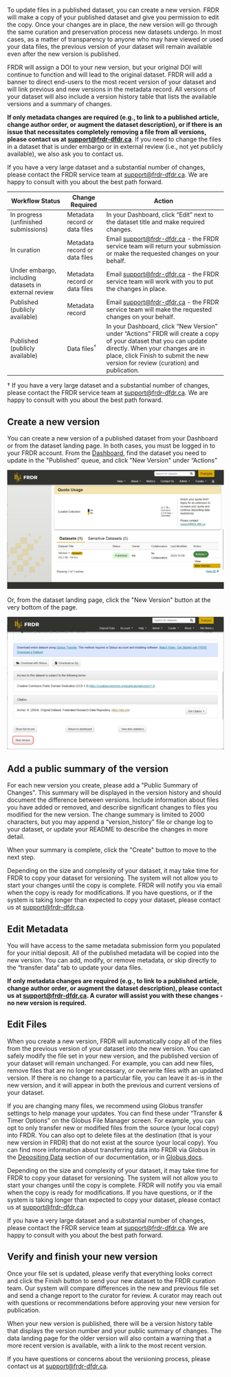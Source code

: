 ﻿To update files in a published dataset, you can create a new version. FRDR will make a copy of your published dataset and give you permission to edit the copy. Once your changes are in place, the new version will go through the same curation and preservation process new datasets undergo. In most cases, as a matter of transparency to anyone who may have viewed or used your data files, the previous version of your dataset will remain available even after the new version is published.

FRDR will assign a DOI to your new version, but your original DOI will continue to function and will lead to the original dataset. FRDR will add a banner to direct end-users to the most recent version of your dataset and will link previous and new versions in the metadata record. All versions of your dataset will also include a version history table that lists the available versions and a summary of changes.

**If only metadata changes are required (e.g., to link to a published article, change author order, or augment the dataset description), or if there is an issue that necessitates completely removing a file from all versions, please contact us at [support@frdr-dfdr.ca](mailto:support@frdr-dfdr.ca)**. If you need to change the files in a dataset that is under embargo or in external review (i.e., not yet publicly available), we also ask you to contact us.

If you have a very large dataset and a substantial number of changes, please contact the FRDR service team at [support@frdr-dfdr.ca](mailto:support@frdr-dfdr.ca). We are happy to consult with you about the best path forward.

<table class="table">
<thead>
<tr>
<th scope="col">Workflow Status</th>
<th scope="col">Change Required</th>
<th scope="col">Action</th>
</tr>
</thead>

<tbody>

<tr>
<td>In progress (unfinished submissions)</td>
<td>Metadata record or data files</td>
<td>In your Dashboard, click “Edit” next to the dataset title and make required changes.</td>
</tr>

<tr>
<td>In curation</td>
<td>Metadata record or data files</td>
<td>Email <a href="mailto:support@frdr-dfdr.ca">support@frdr-dfdr.ca</a> - the FRDR service team will  return your submission or make the requested changes on your behalf.</td>
</tr>

<tr>
<td>Under embargo, including datasets in external review</td>
<td>Metadata record or data files</td>
<td>Email <a href="mailto:support@frdr-dfdr.ca">support@frdr-dfdr.ca</a> - the FRDR service team will work with you to put the changes in place.</td>
</tr>

<tr>
<td>Published (publicly available)</td>
<td>Metadata record</td>
<td>Email <a href="mailto:support@frdr-dfdr.ca">support@frdr-dfdr.ca</a> - the FRDR service team will make the requested changes on your behalf.</td>
</tr>

<tr>
<td>Published (publicly available)</td>
<td>Data files<sup>†</sup></td>
<td>In your Dashboard, click “New Version” under “Actions”  FRDR will create a copy of your dataset that you can update directly. When your changes are in place, click Finish to submit the new version for review (curation) and publication. </td>
</tr>

</tbody>
</table>

† If you have a very large dataset and a substantial number of changes, please contact the FRDR service team at <a href="mailto:support@frdr-dfdr.ca">support@frdr-dfdr.ca</a>. We are happy to consult with you about the best path forward.

## Create a new version
You can create a new version of a published dataset from your Dashboard or from the dataset landing page. In both cases, you must be logged in to your FRDR account. From the [Dashboard](/repo/PublishDashboard), find the dataset you need to update in the "Published" queue, and click "New Version" under “Actions”

<img src="/docs/img/screenshots/create_new_version/create-new-version-publication-dashboard.png" alt="Screenshot showing button to create a new version of a dataset on the Publication Dashboard" class="screenshot"/>

Or, from the dataset landing page, click the "New Version" button at the very bottom of the page.

<img src="/docs/img/screenshots/create_new_version/create-new-version-landing-page.png" alt="Screenshot showing button to create a new version of a dataset on the landing page." class="screenshot"/>

## Add a public summary of the version
For each new version you create, please add a "Public Summary of Changes". This summary will be displayed in the version history and should document the difference between versions. Include information about files you have added or removed, and describe significant changes to files you modified for the new version. The change summary is limited to 2000 characters, but you may append a “version_history” file or change log to your dataset, or update your README to describe the changes in more detail.

When your summary is complete, click the "Create" button to move to the next step.

Depending on the size and complexity of your dataset, it may take time for FRDR to copy your dataset for versioning. The system will not allow you to start your changes until the copy is complete. FRDR will notify you via email when the copy is ready for modifications. If you have questions, or if the system is taking longer than expected to copy your dataset, please contact us at [support@frdr-dfdr.ca](mailto:support@frdr-dfdr.ca).

## Edit Metadata
You will have access to the same metadata submission form you populated for your initial deposit. All of the published metadata will be copied into the new version. You can add, modify, or remove metadata, or skip directly to the “transfer data” tab to update your data files. 

**If only metadata changes are required (e.g., to link to a published article, change author order, or augment the dataset description), please contact us at support@frdr-dfdr.ca. A curator will assist you with these changes - no new version is required.**

## Edit Files
When you create a new version, FRDR will automatically copy all of the files from the previous version of your dataset into the new version. You can safely modify the file set in your new version, and the published version of your dataset will remain unchanged. For example, you can add new files, remove files that are no longer necessary, or overwrite files with an updated version. If there is no change to a particular file, you can leave it as-is in the new version, and it will appear in both the previous and current versions of your dataset. 

If you are changing many files, we recommend using Globus transfer settings to help manage your updates. You can find these under “Transfer & Timer Options” on the Globus File Manager screen. For example, you can opt to only transfer new or modified files from the source (your local copy) into FRDR. You can also opt to delete files at the destination (that is your new version in FRDR) that do not exist at the source (your local copy). You can find more information about transferring data into FRDR via Globus in the [Depositing Data](/docs/en/depositing_data/) section of our documentation, or in [Globus docs](https://docs.globus.org/guides/tutorials/manage-files/transfer-files/).

Depending on the size and complexity of your dataset, it may take time for FRDR to copy your dataset for versioning. The system will not allow you to start your changes until the copy is complete. FRDR will notify you via email when the copy is ready for modifications. If you have questions, or if the system is taking longer than expected to copy your dataset, please contact us at [support@frdr-dfdr.ca](mailto:support@frdr-dfdr.ca).

If you have a very large dataset and a substantial number of changes, please contact the FRDR service team at support@frdr-dfdr.ca. We are happy to consult with you about the best path forward.


## Verify and finish your new version
Once your file set is updated, please verify that everything looks correct and click the Finish button to send your new dataset to the FRDR curation team. Our system will compare differences in the new and previous file set and send a change report to the curator for review. A curator may reach out with questions or recommendations before approving your new version for publication.

When your new version is published, there will be a version history table that displays the version number and your public summary of changes. The data landing page for the older version will also contain a warning that a more recent version is available, with a link to the most recent version.

If you have questions or concerns about the versioning process, please contact us at [support@frdr-dfdr.ca](mailto:support@frdr-dfdr.ca).

